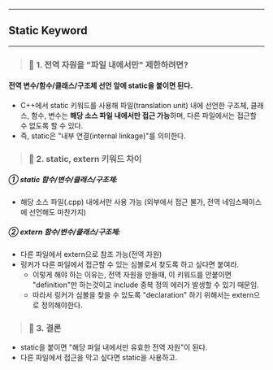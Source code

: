 
---

## Static Keyword

---

> ### 📄 1. 전역 자원을 "파일 내에서만" 제한하려면?

#### 전역 변수/함수/클래스/구조체 선언 앞에 static을 붙이면 된다.
* C++에서 static 키워드를 사용해 파일(translation unit) 내에 선언한
구조체, 클래스, 함수, 변수는 **해당 소스 파일 내에서만 접근 가능**하며,
다른 파일에서는 접근할 수 없도록 할 수 있다.
* 즉, static은 "내부 연결(internal linkage)"를 의미한다.

> ### 📄 2. static, extern 키워드 차이

##### ① static 함수/변수/클래스/구조체:
* 해당 소스 파일(.cpp) 내에서만 사용 가능
  (외부에서 접근 불가, 전역 네임스페이스에 선언해도 마찬가지)

##### ② extern 함수/변수/클래스/구조체:
* 다른 파일에서 extern으로 참조 가능(전역 자원)
* 링커가 다른 파일에서 접근할 수 있는 심볼로서 찾도록 하고 싶다면 붙여라.
  * 이렇게 해야 하는 이유는, 전역 자원을 만들때, 이 키워드를 안붙이면
  "definition"만 하는것이고 include 중복 정의 에러가 발생할 수 있기 때문임.
  * 따라서 링커가 심볼을 찾을 수 있도록 "declaration" 하기 위해서는 extern으로 정의해야한다.

> ### 📄 3. 결론
* static을 붙이면 "해당 파일 내에서만 유효한 전역 자원"이 된다.
* 다른 파일에서 접근을 막고 싶다면 static을 사용하고.
